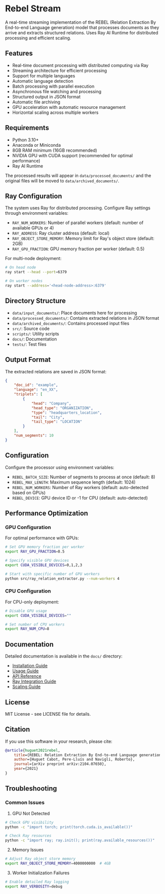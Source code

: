 # Rebel Stream

A real-time streaming implementation of the REBEL (Relation Extraction By End-to-end Language generation) model that processes documents as they arrive and extracts structured relations. Uses Ray AI Runtime for distributed processing and efficient scaling.

## Features

- Real-time document processing with distributed computing via Ray
- Streaming architecture for efficient processing
- Support for multiple languages
- Automatic language detection
- Batch processing with parallel execution
- Asynchronous file watching and processing
- Structured output in JSON format
- Automatic file archiving
- GPU acceleration with automatic resource management
- Horizontal scaling across multiple workers

## Requirements

- Python 3.10+
- Anaconda or Miniconda
- 8GB RAM minimum (16GB recommended)
- NVIDIA GPU with CUDA support (recommended for optimal performance)
- Ray AI Runtime


The processed results will appear in `data/processed_documents/` and the original files will be moved to `data/archived_documents/`.

## Ray Configuration

The system uses Ray for distributed processing. Configure Ray settings through environment variables:

- `RAY_NUM_WORKERS`: Number of parallel workers (default: number of available GPUs or 4)
- `RAY_ADDRESS`: Ray cluster address (default: local)
- `RAY_OBJECT_STORE_MEMORY`: Memory limit for Ray's object store (default: 2GB)
- `RAY_GPU_FRACTION`: GPU memory fraction per worker (default: 0.5)

For multi-node deployment:
```bash
# On head node
ray start --head --port=6379

# On worker nodes
ray start --address='<head-node-address>:6379'
```

## Directory Structure

- `data/input_documents/`: Place documents here for processing
- `data/processed_documents/`: Contains extracted relations in JSON format
- `data/archived_documents/`: Contains processed input files
- `src/`: Source code
- `scripts/`: Utility scripts
- `docs/`: Documentation
- `tests/`: Test files

## Output Format

The extracted relations are saved in JSON format:
```json
{
    "doc_id": "example",
    "language": "en_XX",
    "triplets": [
        {
            "head": "Company",
            "head_type": "ORGANIZATION",
            "type": "headquarters_location",
            "tail": "City",
            "tail_type": "LOCATION"
        }
    ],
    "num_segments": 10
}
```

## Configuration

Configure the processor using environment variables:
- `REBEL_BATCH_SIZE`: Number of segments to process at once (default: 8)
- `REBEL_MAX_LENGTH`: Maximum sequence length (default: 1024)
- `REBEL_NUM_WORKERS`: Number of Ray workers (default: auto-detected based on GPUs)
- `REBEL_DEVICE`: GPU device ID or -1 for CPU (default: auto-detected)

## Performance Optimization

### GPU Configuration
For optimal performance with GPUs:
```bash
# Set GPU memory fraction per worker
export RAY_GPU_FRACTION=0.5

# Specify visible GPU devices
export CUDA_VISIBLE_DEVICES=0,1,2,3

# Start with specific number of GPU workers
python src/ray_relation_extractor.py --num-workers 4
```

### CPU Configuration
For CPU-only deployment:
```bash
# Disable GPU usage
export CUDA_VISIBLE_DEVICES=""

# Set number of CPU workers
export RAY_NUM_CPU=8
```

## Documentation

Detailed documentation is available in the `docs/` directory:
- [Installation Guide](docs/installation.md)
- [Usage Guide](docs/usage.md)
- [API Reference](docs/api.md)
- [Ray Integration Guide](docs/ray_integration.md)
- [Scaling Guide](docs/scaling.md)

## License

MIT License - see LICENSE file for details.

## Citation

If you use this software in your research, please cite:

```bibtex
@article{huguet2021rebel,
    title={REBEL: Relation Extraction By End-to-end Language generation},
    author={Huguet Cabot, Pere-Lluís and Navigli, Roberto},
    journal={arXiv preprint arXiv:2104.07650},
    year={2021}
}
```

## Troubleshooting

### Common Issues

1. GPU Not Detected
```bash
# Check GPU visibility
python -c "import torch; print(torch.cuda.is_available())"

# Check Ray resources
python -c "import ray; ray.init(); print(ray.available_resources())"
```

2. Memory Issues
```bash
# Adjust Ray object store memory
export RAY_OBJECT_STORE_MEMORY=4000000000  # 4GB
```

3. Worker Initialization Failures
```bash
# Enable detailed Ray logging
export RAY_VERBOSITY=debug
```

